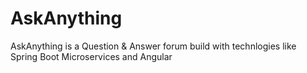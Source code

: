 # AskAnything
AskAnything is a Question &amp; Answer forum build with technlogies like Spring Boot Microservices and Angular
